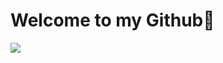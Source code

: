 # Welcome to my Github👋

<picture>
<source 
  srcset="https://github-readme-stats.vercel.app/api?username=Rapunzel-ware&show_icons=true&theme=dark"
  media="(prefers-color-scheme: dark)"
/>
<source
  srcset="https://github-readme-stats.vercel.app/api?username=Rapunzel-ware&show_icons=true"
  media="(prefers-color-scheme: light), (prefers-color-scheme: no-preference)"
/>
<img src="https://github-readme-stats.vercel.app/api?username=Rapunzel-ware&show_icons=true" />
</picture>

